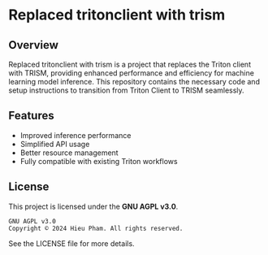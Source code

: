 # Replaced tritonclient with trism

## Overview
Replaced tritonclient with trism is a project that replaces the Triton client with TRISM, providing enhanced performance and efficiency for machine learning model inference. This repository contains the necessary code and setup instructions to transition from Triton Client to TRISM seamlessly.

## Features
- Improved inference performance
- Simplified API usage
- Better resource management
- Fully compatible with existing Triton workflows
## License
This project is licensed under the **GNU AGPL v3.0**.

```
GNU AGPL v3.0
Copyright © 2024 Hieu Pham. All rights reserved.
```

See the LICENSE file for more details.

